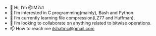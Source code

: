 - 👋 Hi, I’m @IM7c1
- 👀 I’m interested in C programming(mainly), Bash and Python.
- 🌱 I’m currently learning file compression(LZ77 and Huffman).
- 💞️ I’m looking to collaborate on anything related to bitwise operations.
- 📫 How to reach me ilshatmc@gmail.com 

<!---
IM7c1/IM7c1 is a ✨ special ✨ repository because its `README.md` (this file) appears on your GitHub profile.
You can click the Preview link to take a look at your changes.
--->
